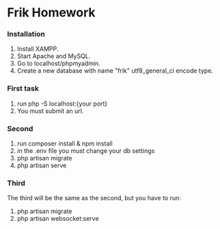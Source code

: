 # Frik Homework

### Installation

1. Install XAMPP.
2. Start Apache and MySQL.
3. Go to localhost/phpmyadmin.
4. Create a new database with name "frik" utf8_general_ci encode type.

### First task
1. run php -S localhost:{your port}
2. You must submit an url.

### Second

1. run composer install & npm install
2. in the .env file you must change your db settings
3. php artisan migrate
4. php artisan serve


### Third
 The third will be the same as the second, but you have to run:
 1. php artisan migrate
2. php artisan websocket:serve